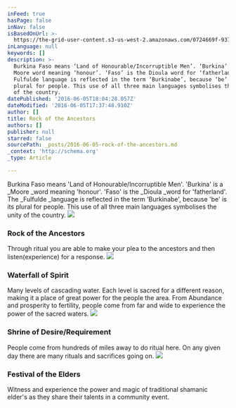 ```yaml
---
inFeed: true
hasPage: false
inNav: false
isBasedOnUrl: >-
  https://the-grid-user-content.s3-us-west-2.amazonaws.com/0724669f-937e-4326-879a-9064d9599b25.jpg
inLanguage: null
keywords: []
description: >-
  Burkina Faso means ‘Land of Honourable/Incorruptible Men’. ‘Burkina’ is a
  Moore word meaning ‘honour’. ‘Faso’ is the Dioula word for ‘fatherland’. The
  Fulfulde language is reflected in the term ‘Burkinabe’, because ‘be’ is its
  plural for people. This use of all three main languages symbolises the unity
  of the country.
datePublished: '2016-06-05T18:04:28.057Z'
dateModified: '2016-06-05T17:37:48.910Z'
author: []
title: Rock of the Ancestors
authors: []
publisher: null
starred: false
sourcePath: _posts/2016-06-05-rock-of-the-ancestors.md
_context: 'http://schema.org'
_type: Article

---
```

Burkina Faso means 'Land of Honourable/Incorruptible Men'. 'Burkina' is a _Moore _word meaning 'honour'. 'Faso' is the _Dioula _word for 'fatherland'. The _Fulfulde _language is reflected in the term 'Burkinabe', because 'be' is its plural for people. This use of all three main languages symbolises the unity of the country.
![](https://the-grid-user-content.s3-us-west-2.amazonaws.com/0724669f-937e-4326-879a-9064d9599b25.jpg)

### Rock of the Ancestors

Through ritual you are able to make your plea to the ancestors and then listen(experience) for a response.
![](https://the-grid-user-content.s3-us-west-2.amazonaws.com/dc52a6eb-558d-42f5-8065-3222bf59d44d.jpg)

### Waterfall of Spirit

Many levels of cascading water. Each level is sacred for a different reason, making it a place of great power for the people the area. From Abundance and prosperity to fertility, people come from far and wide to experience the power of the sacred waters.
![](https://the-grid-user-content.s3-us-west-2.amazonaws.com/62137b1e-c6f8-4e31-85f7-5b66c13cdcd5.jpg)

### Shrine of Desire/Requirement

People come from hundreds of miles away to do ritual here. On any given day there are many rituals and sacrifices going on.
![](https://the-grid-user-content.s3-us-west-2.amazonaws.com/c209c926-f072-4a03-9de1-9fa48c18bdf5.jpg)

### Festival of the Elders

Witness and experience the power and magic of traditional shamanic elder's as they share their talents in a community event.